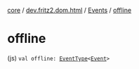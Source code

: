 [core](../../index.md) / [dev.fritz2.dom.html](../index.md) / [Events](index.md) / [offline](./offline.md)

# offline

(js) `val offline: `[`EventType`](../-event-type/index.md)`<`[`Event`](https://kotlinlang.org/api/latest/jvm/stdlib/org.w3c.dom.events/-event/index.html)`>`